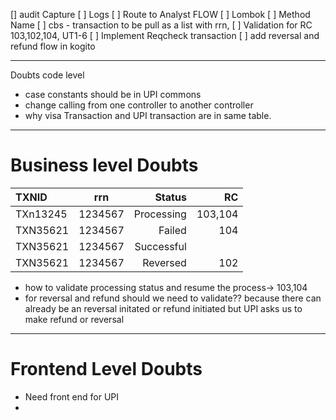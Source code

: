 [] audit Capture
[ ] Logs
[ ] Route to Analyst FLOW 
[ ] Lombok
[ ] Method Name
[ ]   cbs - transaction to be pull as a list with rrn, 
[ ] Validation for RC 103,102,104, UT1-6
[ ] Implement Reqcheck transaction
[ ] add reversal and refund flow in kogito 

---
Doubts code level
- case constants should be in UPI commons
- change calling from one controller to another controller
- why visa Transaction and UPI transaction are in same table.
---
# Business level Doubts

| TXNID | rrn | Status | RC |
| :--- | :----: | ---: | ---:|
| TXn13245 | 1234567 | Processing | 103,104 |
| TXN35621 | 1234567 |  Failed| 104 |
| TXN35621 | 1234567 |  Successful|
| TXN35621 | 1234567 |  Reversed| 102|

- how to validate processing status  and resume the process-> 103,104 
 - for reversal and refund should we need to validate?? because there can already be an reversal initated or refund initiated but UPI asks us to make refund or reversal

---
# Frontend Level Doubts
- Need front end for UPI
- 
